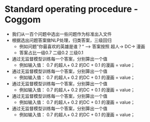 # Standard operating procedure - Coggom 

* 我们从一百个问题中选出一些问题作为标准出入文件
* 根据选出问题答案做NLP处理，归类答案，三级回归
    * 例如问题”你最喜欢的英雄是谁？“ --> 答案按照 超人-> DC-> 漫画
    * 答案占比一级0.7 二级0.2 三级0.1
* 通过无监督模型训练每一个答案，分别算出一个值
    * 例如输入值： 0.7 的超人+ 0.2 的DC + 0.1 的漫画 = value；
* 通过无监督模型训练每一个答案，分别算出一个值
    * 例如输入值： 0.7 的超人+ 0.2 的DC + 0.1 的漫画 = value；
* 通过无监督模型训练每一个答案，分别算出一个值
    * 例如输入值： 0.7 的超人+ 0.2 的DC + 0.1 的漫画 = value；
* 通过无监督模型训练每一个答案，分别算出一个值
    * 例如输入值： 0.7 的超人+ 0.2 的DC + 0.1 的漫画 = value；
* 通过无监督模型训练每一个答案，分别算出一个值
    * 例如输入值： 0.7 的超人+ 0.2 的DC + 0.1 的漫画 = value；
